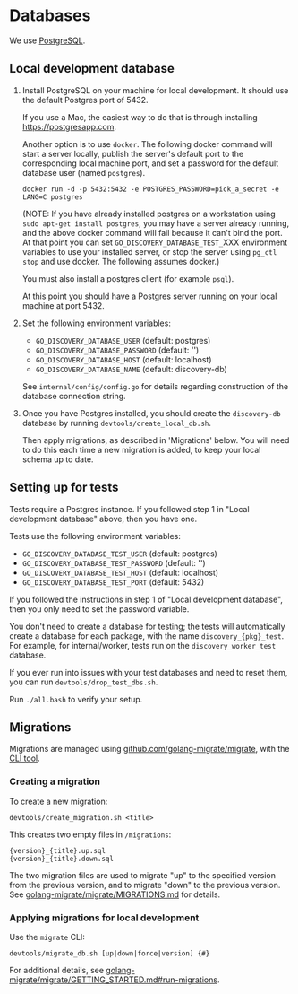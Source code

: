 # Databases

We use [PostgreSQL](https://www.postgresql.org).

## Local development database

1. Install PostgreSQL on your machine for local development.
   It should use the default Postgres port of 5432.

   If you use a Mac, the easiest way to do that is through installing
   https://postgresapp.com.

   Another option is to use `docker`. The following docker command will start a
   server locally, publish the server's default port to the corresponding local
   machine port, and set a password for the default database user (named
   `postgres`).

   ```
   docker run -d -p 5432:5432 -e POSTGRES_PASSWORD=pick_a_secret -e LANG=C postgres
   ```

   (NOTE: If you have already installed postgres on a workstation using `sudo apt-get install postgres`, you may have a server already running, and the above
   docker command will fail because it can't bind the port. At that point you can
   set `GO_DISCOVERY_DATABASE_TEST_`XXX environment variables to use your installed
   server, or stop the server using `pg_ctl stop` and use docker. The following
   assumes docker.)

   You must also install a postgres client (for example `psql`).

   At this point you should have a Postgres server running on your local machine
   at port 5432.

2. Set the following environment variables:

   - `GO_DISCOVERY_DATABASE_USER` (default: postgres)
   - `GO_DISCOVERY_DATABASE_PASSWORD` (default: '')
   - `GO_DISCOVERY_DATABASE_HOST` (default: localhost)
   - `GO_DISCOVERY_DATABASE_NAME` (default: discovery-db)

   See `internal/config/config.go` for details regarding construction of the
   database connection string.

3. Once you have Postgres installed, you should create the `discovery-db` database
   by running `devtools/create_local_db.sh`.

   Then apply migrations, as described in 'Migrations' below. You will need to do
   this each time a new migration is added, to keep your local schema up to date.

## Setting up for tests

Tests require a Postgres instance. If you followed step 1 in "Local development
database" above, then you have one.

Tests use the following environment variables:

- `GO_DISCOVERY_DATABASE_TEST_USER` (default: postgres)
- `GO_DISCOVERY_DATABASE_TEST_PASSWORD` (default: '')
- `GO_DISCOVERY_DATABASE_TEST_HOST` (default: localhost)
- `GO_DISCOVERY_DATABASE_TEST_PORT` (default: 5432)

If you followed the instructions in step 1 of "Local development database", then
you only need to set the password variable.

You don't need to create a database for testing; the tests will automatically
create a database for each package, with the name `discovery_{pkg}_test`. For
example, for internal/worker, tests run on the `discovery_worker_test` database.

If you ever run into issues with your test databases and need to reset them, you
can run `devtools/drop_test_dbs.sh`.

Run `./all.bash` to verify your setup.

## Migrations

Migrations are managed using
[github.com/golang-migrate/migrate](https://github.com/golang-migrate/migrate), with the
[CLI tool](https://github.com/golang-migrate/migrate/tree/master/cli).

### Creating a migration

To create a new migration:

```
devtools/create_migration.sh <title>
```

This creates two empty files in `/migrations`:

```
{version}_{title}.up.sql
{version}_{title}.down.sql
```

The two migration files are used to migrate "up" to the specified version from
the previous version, and to migrate "down" to the previous version. See
[golang-migrate/migrate/MIGRATIONS.md](https://github.com/golang-migrate/migrate/blob/master/MIGRATIONS.md)
for details.

### Applying migrations for local development

Use the `migrate` CLI:

```
devtools/migrate_db.sh [up|down|force|version] {#}
```

For additional details, see [golang-migrate/migrate/GETTING_STARTED.md#run-migrations](https://github.com/golang-migrate/migrate/blob/master/GETTING_STARTED.md#run-migrations).

